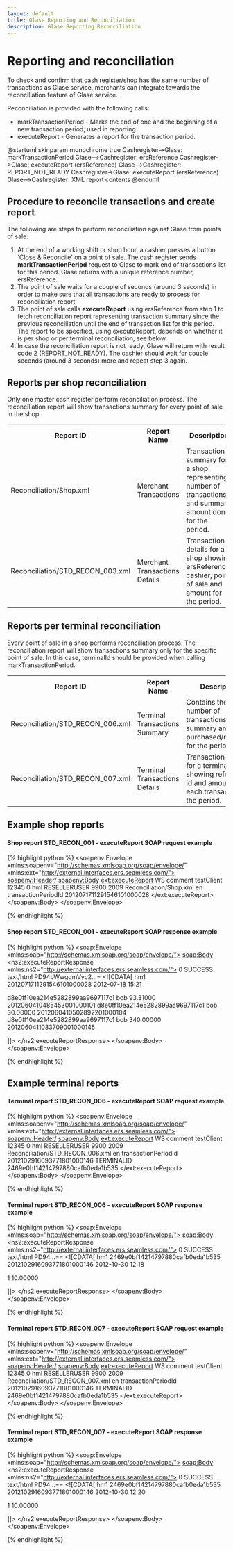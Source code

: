```yaml
---
layout: default
title: Glase Reporting and Reconciliation
description: Glase Reporting Reconciliation
---
```


# Reporting and reconciliation

To check and confirm that cash register/shop has the same number of transactions
as Glase service, merchants can integrate towards the reconciliation feature of
Glase service.

Reconciliation is provided with the following calls:

* markTransactionPeriod - Marks the end of one and the beginning of a new 
transaction period; used in reporting. 
* executeReport - Generates a report for the transaction period. 


<div class="diagram">
@startuml
skinparam monochrome true
Cashregister->Glase: markTransactionPeriod
Glase-->Cashregister: ersReference
Cashregister->Glase: executeReport (ersReference)
Glase-->Cashregister: REPORT_NOT_READY
Cashregister->Glase: executeReport (ersReference)
Glase-->Cashregister: XML report contents
@enduml
</div>

## Procedure to reconcile transactions and create report

The following are steps to perform reconciliation against Glase from points of sale:

1. At the end of a working shift or shop hour, a cashier presses a button 'Close & Reconcile' on a point of sale.
The cash register sends **markTransactionPeriod** request to Glase to mark end of transactions list for this period. Glase returns with a unique reference number, ersReference.
2. The point of sale waits for a couple of seconds (around 3 seconds) in order to make sure that all transactions are ready to process for reconciliation report.
3. The point of sale calls **executeReport** using ersReference from step 1 to fetch reconciliation report representing transaction summary since the previous reconciliation until the end of transaction list for this period. The report to be specified, using executeReport, depends on whether it is per shop or per terminal reconciliation, see below.
4. In case the reconciliation report is not ready, Glase will return with result code 2
(REPORT_NOT_READY). The cashier should wait for couple seconds (around 3 seconds) more and repeat
step 3 again.



## Reports per shop reconciliation


Only one master cash register perform reconciliation process. The reconciliation
report will show transactions summary for every point of sale in the shop.


<table>
<tr><th>Report ID</th><th>Report Name</th><th>Description</th></tr>


<tr><td>Reconciliation/Shop.xml</td>
    <td>Merchant Transactions</td>
    <td>Transaction summary for a shop representing number of transactions and summary amount done for the period. 
</td></tr>


<tr><td>Reconciliation/STD_RECON_003.xml</td>
    <td>Merchant Transactions Details</td><td>Transaction details for a shop
showing ersReference, cashier, point of sale and amount for the period.
</td></tr>
</table>



## Reports per terminal reconciliation


Every point of sale in a shop performs reconciliation process. The reconciliation
report will show transactions summary only for the specific point of sale. In this case, terminalId should be provided when calling markTransactionPeriod.


<table>
<tr><th>Report ID</th><th>Report Name</th><th>Description</th></tr>

<tr><td>Reconciliation/STD_RECON_006.xml</td>
    <td>Terminal Transactions Summary</td><td>Contains the number 
of transactions and summary amount purchased/refunded for the 
period. </td></tr>

<tr><td>Reconciliation/STD_RECON_007.xml</td><td>Terminal Transactions Details</td>
    <td>Transaction details for a terminal showing reference id and amounts for each transaction in the period. 
</td></tr>
</table>

## Example shop reports

#### Shop report STD_RECON_001 - executeReport SOAP request example


{% highlight python %}
<soapenv:Envelope xmlns:soapenv="http://schemas.xmlsoap.org/soap/envelope/"
 xmlns:ext="http://external.interfaces.ers.seamless.com/">
   <soapenv:Header/>
   <soapenv:Body>
     <ext:executeReport>
       <context>
          <channel>WS</channel>
          <clientComment>comment</clientComment>
          <clientId>testClient</clientId>
          <clientReference>12345</clientReference>
          <clientRequestTimeout>0</clientRequestTimeout>
          <initiatorPrincipalId>
            <id>hml</id>
            <type>RESELLERUSER</type>
            <userId>9900</userId>
          </initiatorPrincipalId>
          <password>2009</password>
       </context>
       <reportId>Reconciliation/Shop.xml</reportId>
       <language>en</language>
       <parameters>
          <parameter>
             <entry>
                <key>transactionPeriodId</key>
                <value>2012071711291546101000028</value>
             </entry>
          </parameter>
       </parameters>
     </ext:executeReport>
   </soapenv:Body>
</soapenv:Envelope>

{% endhighlight %}


#### Shop report STD_RECON_001 - executeReport SOAP response example

{% highlight python %}
<soap:Envelope xmlns:soap="http://schemas.xmlsoap.org/soap/envelope/">
   <soap:Body>
      <ns2:executeReportResponse xmlns:ns2="http://external.interfaces.ers.seamless.com/">
         <return>
            <resultCode>0</resultCode>
            <resultDescription>SUCCESS</resultDescription>
            <report>
               <title/>
               <mimeType>text/html</mimeType>
               <content>Cjw/...=</content>
               <contentString><![CDATA[<?xml version="1.0" encoding="UTF-8"?>
<TransactionDetails> 
<Meta>
<ResellerId>spectra</ResellerId>
<TerminalId>a2aaebce17bf4e81985a49c7717af14d</TerminalId>
<TransactionPeriodId>2015120408534212001005262</TransactionPeriodId>
<GeneratedAt>2015-12-04 09:09</GeneratedAt> 
</Meta>

<Row>
<TerminalId>a2aaebce17bf4e81985a49c7717af14d</TerminalId>
<CashierId>NULL</CashierId>
<SalesAmount>100.00000</SalesAmount>
<ErsReference>2015120408531541501005256</ErsReference>
</Row>

</TransactionDetails>]]></contentString>
            </report> 
         </return>
      </ns2:executeReportResponse>
   </soapenv:Body>
</soapenv:Envelope>

{% endhighlight %}


#### Shop report STD_RECON_003 - executeReport SOAP request example


{% highlight python %}
<soapenv:Envelope xmlns:soapenv="http://schemas.xmlsoap.org/soap/envelope/"
 xmlns:ext="http://external.interfaces.ers.seamless.com/">
   <soapenv:Header/>
   <soapenv:Body>
     <ext:executeReport>
       <context>
          <channel>WS</channel>
          <clientComment>comment</clientComment>
          <clientId>testClient</clientId>
          <clientReference>12345</clientReference>
          <clientRequestTimeout>0</clientRequestTimeout>
          <initiatorPrincipalId>
            <id>hml</id>
            <type>RESELLERUSER</type>
            <userId>9900</userId>
          </initiatorPrincipalId>
          <password>2009</password>
       </context>
       <reportId>Reconciliation/STD_RECON_003.xml</reportId>
       <language>en</language>
       <parameters>
          <parameter>
             <entry>
                <key>transactionPeriodId</key>
                <value>2012071711291546101000028</value>
             </entry>
          </parameter>
       </parameters>
     </ext:executeReport>
   </soapenv:Body>
</soapenv:Envelope>

{% endhighlight %}


#### Shop report STD_RECON_003 - executeReport SOAP response example

{% highlight python %}
<soap:Envelope xmlns:soap="http://schemas.xmlsoap.org/soap/envelope/">
   <soap:Body>
      <ns2:executeReportResponse xmlns:ns2="http://external.interfaces.ers.seamless.com/">
         <return>
            <resultCode>0</resultCode>
            <resultDescription>SUCCESS</resultDescription>
            <report>
               <title>STD_RECON_003_2012071711291546101000028.xml</title>
               <mimeType>text/html</mimeType>
               <content>PD94bWwgdmVyc2...=</content>
              <contentString><![CDATA[<?xml version="1.0" encoding="UTF-8"?>
<TransactionDetails>
<Meta>
<ResellerId>hm1</ResellerId>
<TransactionPeriodId>2012071711291546101000028</TransactionPeriodId>
<GeneratedAt>2012-07-18 15:21</GeneratedAt>
</Meta>

<Row>
<TerminalId>d8e0ff10ea214e5282899aa9697117c1</TerminalId>
<CashierId>bob</CashierId>
<SalesAmount>93.31000</SalesAmount>
<ErsReference>2012060410485453001000101</ErsReference>
</Row>

<Row>
<TerminalId>d8e0ff10ea214e5282899aa9697117c1</TerminalId>
<CashierId>bob</CashierId>
<SalesAmount>30.00000</SalesAmount>
<ErsReference>2012060410502892201000104</ErsReference>
</Row>

<Row>
<TerminalId>d8e0ff10ea214e5282899aa9697117c1</TerminalId>
<CashierId>bob</CashierId>
<SalesAmount>340.00000</SalesAmount>
<ErsReference>2012060411033709001000145</ErsReference>
</Row>

</TransactionDetails>]]></contentString>
            </report> 
         </return>
      </ns2:executeReportResponse>
   </soapenv:Body>
</soapenv:Envelope>

{% endhighlight %}


## Example terminal reports

#### Terminal report STD_RECON_006 - executeReport SOAP request example


{% highlight python %}
<soapenv:Envelope xmlns:soapenv="http://schemas.xmlsoap.org/soap/envelope/"
 xmlns:ext="http://external.interfaces.ers.seamless.com/">
   <soapenv:Header/>
   <soapenv:Body>
     <ext:executeReport>
       <context>
          <channel>WS</channel>
          <clientComment>comment</clientComment>
          <clientId>testClient</clientId>
          <clientReference>12345</clientReference>
          <clientRequestTimeout>0</clientRequestTimeout>
          <initiatorPrincipalId>
            <id>hml</id>
            <type>RESELLERUSER</type>
            <userId>9900</userId>
          </initiatorPrincipalId>
          <password>2009</password>
       </context>
       <reportId>Reconciliation/STD_RECON_006.xml</reportId>
       <language>en</language>
       <parameters>
          <parameter>
             <entry>
                <key>transactionPeriodId</key>
                <value>2012102916093771801000146</value>
             </entry>
             <entry>
                <key>TERMINALID</key>
                <value>2469e0bf14214797880cafb0eda1b535</value>
             </entry>
          </parameter>
       </parameters>
     </ext:executeReport>
   </soapenv:Body>
</soapenv:Envelope>

{% endhighlight %}



#### Terminal report STD_RECON_006 - executeReport SOAP response example

{% highlight python %}
<soap:Envelope xmlns:soap="http://schemas.xmlsoap.org/soap/envelope/">
   <soap:Body>
      <ns2:executeReportResponse xmlns:ns2="http://external.interfaces.ers.seamless.com/">
         <return>
            <resultCode>0</resultCode>
            <resultDescription>SUCCESS</resultDescription>
            <report>
               <title>STD_RECON_006_2012102916093771801000146.xml</title>
               <mimeType>text/html</mimeType>
               <content>PD94...==</content>
               <contentString><![CDATA[<?xml version="1.0" encoding="UTF-8"?>
<CashierTransactionSummary>
<Meta>
<ResellerId>hm1</ResellerId>
<TerminalId>2469e0bf14214797880cafb0eda1b535</TerminalId>
<TransactionPeriodId>2012102916093771801000146</TransactionPeriodId>
<GeneratedAt>2012-10-30 12:18</GeneratedAt>
</Meta>

<Row>
<SalesCount>1</SalesCount>
<SalesTotal>10.00000</SalesTotal>
</Row>

</TerminalTransactionSummary>]]></contentString>
            </report> 
         </return>
      </ns2:executeReportResponse>
   </soapenv:Body>
</soapenv:Envelope>

{% endhighlight %}



#### Terminal report STD_RECON_007 - executeReport SOAP request example


{% highlight python %}
<soapenv:Envelope xmlns:soapenv="http://schemas.xmlsoap.org/soap/envelope/"
 xmlns:ext="http://external.interfaces.ers.seamless.com/">
   <soapenv:Header/>
   <soapenv:Body>
     <ext:executeReport>
       <context>
          <channel>WS</channel>
          <clientComment>comment</clientComment>
          <clientId>testClient</clientId>
          <clientReference>12345</clientReference>
          <clientRequestTimeout>0</clientRequestTimeout>
          <initiatorPrincipalId>
            <id>hml</id>
            <type>RESELLERUSER</type>
            <userId>9900</userId>
          </initiatorPrincipalId>
          <password>2009</password>
       </context>
       <reportId>Reconciliation/STD_RECON_007.xml</reportId>
       <language>en</language>
       <parameters>
          <parameter>
             <entry>
                <key>transactionPeriodId</key>
                <value>2012102916093771801000146</value>
             </entry>
             <entry>
                <key>TERMINALID</key>
                <value>2469e0bf14214797880cafb0eda1b535</value>
             </entry>
          </parameter>
       </parameters>
     </ext:executeReport>
   </soapenv:Body>
</soapenv:Envelope>

{% endhighlight %}


#### Terminal report STD_RECON_007 - executeReport SOAP response example

{% highlight python %}
<soap:Envelope xmlns:soap="http://schemas.xmlsoap.org/soap/envelope/">
   <soap:Body>
      <ns2:executeReportResponse xmlns:ns2="http://external.interfaces.ers.seamless.com/">
         <return>
            <resultCode>0</resultCode>
            <resultDescription>SUCCESS</resultDescription>
            <report>
               <title>STD_RECON_007_2012102916091394901000143.xml</title>
               <mimeType>text/html</mimeType>
               <content>PD94...==</content>
               <contentString><![CDATA[<?xml version="1.0" encoding="UTF-8"?>
<CashierTransactionSummary>
<Meta>
<ResellerId>hm1</ResellerId>
<TerminalId>2469e0bf14214797880cafb0eda1b535</TerminalId>
<TransactionPeriodId>2012102916093771801000146</TransactionPeriodId>
<GeneratedAt>2012-10-30 12:20</GeneratedAt>
</Meta>

<Row>
<SalesCount>1</SalesCount>
<SalesTotal>10.00000</SalesTotal>
</Row>

</TerminalTransactionSummary>]]></contentString>
            </report> 
         </return>
      </ns2:executeReportResponse>
   </soapenv:Body>
</soapenv:Envelope>

{% endhighlight %}



